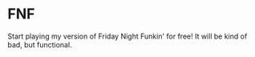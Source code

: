 # FNF
Start playing my version of Friday Night Funkin' for free! It will be kind of bad, but functional.
